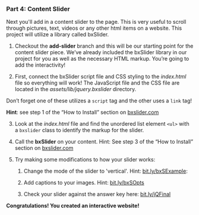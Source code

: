### Part 4:  Content Slider

Next you'll add in a content slider to the page.  This is very useful to scroll through pictures, text, videos or any other html items on a website.  This project will utilize a library called bxSlider.

1. Checkout the **add-slider** branch and this will be our starting point for the content slider piece.  We’ve already included the bxSlider library in our project for you as well as the necessary HTML markup.  You’re going to add the interactivity!

2. First, connect the bxSlider script file and CSS styling to the _index.html_ file so everything will work!  The JavaScript file and the CSS file are located in the _assets/lib/jquery.bxslider_ directory.  

Don’t forget one of these utilizes a `script` tag and the other uses a `link` tag!

**Hint**: see step 1 of the “How to Install” section on [bxslider.com](http://bxslider.com)

3. Look at the _index.html_ file and find the unordered list element `<ul>` with a `bxslider` class to identify the markup for the slider.

4. Call the **bxSlider** on your content.  Hint: See step 3 of  the “How to Install” section on [bxslider.com](http://bxslider.com/)

5. Try making some modifications to how your slider works:

   1. Change the mode of the slider to 'vertical'. Hint: [bit.ly/bxSExample](http://bit.ly/bxSExample):
   2. Add captions to your images. Hint: [bit.ly/bxSOpts](http://bit.ly/bxSOpts)

   3. Check your slider against the answer key here: [bit.ly/jQFinal](http://bit.ly/jQFinal)

**Congratulations!  You created an interactive website!**
